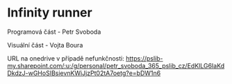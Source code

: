 # Infinity runner
Programová část - Petr Svoboda

Visuální část - Vojta Boura

URL na onedrive v případě nefunkčnosti:
https://pslib-my.sharepoint.com/:u:/g/personal/petr_svoboda_365_pslib_cz/EdKlLG6IaKdDkdzJ-wGHoSIBsievnKWiJjzPt02tA7oetg?e=bDW1n6
